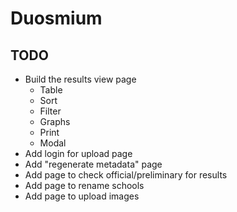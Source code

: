 # Duosmium

## TODO

- Build the results view page
  - Table
  - Sort
  - Filter
  - Graphs
  - Print
  - Modal
- Add login for upload page
- Add "regenerate metadata" page
- Add page to check official/preliminary for results
- Add page to rename schools
- Add page to upload images